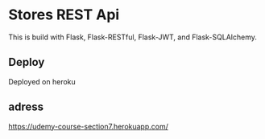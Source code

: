 # Stores REST Api

This is build with Flask, Flask-RESTful, Flask-JWT, and Flask-SQLAlchemy.

## Deploy

Deployed on heroku

## adress

https://udemy-course-section7.herokuapp.com/
